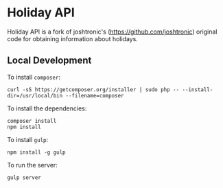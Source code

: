 # Holiday API

Holiday API is a fork of joshtronic's (https://github.com/joshtronic) original code for obtaining information about holidays. 

## Local Development

To install `composer`:

```shell
curl -sS https://getcomposer.org/installer | sudo php -- --install-dir=/usr/local/bin --filename=composer
```

To install the dependencies:

```shell
composer install
npm install
```

To install `gulp`:

```shell
npm install -g gulp
```

To run the server:

```shell
gulp server
```
